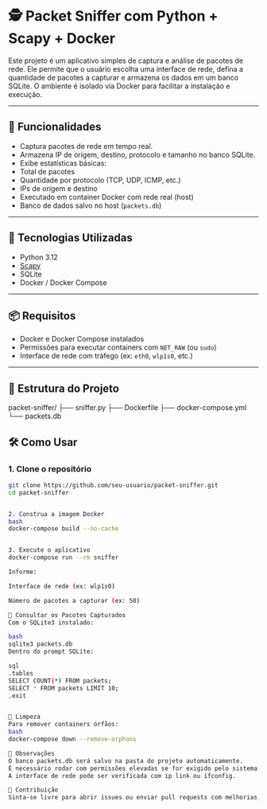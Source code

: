 # 🕵️ Packet Sniffer com Python + Scapy + Docker

Este projeto é um aplicativo simples de captura e análise de pacotes de rede. Ele permite que o usuário escolha uma interface de rede, defina a quantidade de pacotes a capturar e armazena os dados em um banco SQLite. O ambiente é isolado via Docker para facilitar a instalação e execução.

---

## 🚀 Funcionalidades

- Captura pacotes de rede em tempo real.
- Armazena IP de origem, destino, protocolo e tamanho no banco SQLite.
- Exibe estatísticas básicas:
- Total de pacotes
- Quantidade por protocolo (TCP, UDP, ICMP, etc.)
- IPs de origem e destino
- Executado em container Docker com rede real (host)
- Banco de dados salvo no host (`packets.db`)

---

## 🧰 Tecnologias Utilizadas

- Python 3.12
- [Scapy](https://scapy.net/)
- SQLite
- Docker / Docker Compose

---

## 📦 Requisitos

- Docker e Docker Compose instalados
- Permissões para executar containers com `NET_RAW` (ou `sudo`)
- Interface de rede com tráfego (ex: `eth0`, `wlp1s0`, etc.)

---

## 📁 Estrutura do Projeto

packet-sniffer/
├── sniffer.py
├── Dockerfile
├── docker-compose.yml
└── packets.db 

## 🛠️ Como Usar

### 1. Clone o repositório

```bash
git clone https://github.com/seu-usuario/packet-sniffer.git
cd packet-sniffer


2. Construa a imagem Docker
bash
docker-compose build --no-cache


3. Execute o aplicativo
docker-compose run --rm sniffer

Informe:

Interface de rede (ex: wlp1s0)

Número de pacotes a capturar (ex: 50)

🔎 Consultar os Pacotes Capturados
Com o SQLite3 instalado:

bash
sqlite3 packets.db
Dentro do prompt SQLite:

sql
.tables
SELECT COUNT(*) FROM packets;
SELECT * FROM packets LIMIT 10;
.exit


🧹 Limpeza
Para remover containers órfãos:
bash
docker-compose down --remove-orphans

📌 Observações
O banco packets.db será salvo na pasta do projeto automaticamente.
É necessário rodar com permissões elevadas se for exigido pelo sistema para capturar pacotes.
A interface de rede pode ser verificada com ip link ou ifconfig.

🤝 Contribuição
Sinta-se livre para abrir issues ou enviar pull requests com melhorias, correções ou novas funcionalidades.
